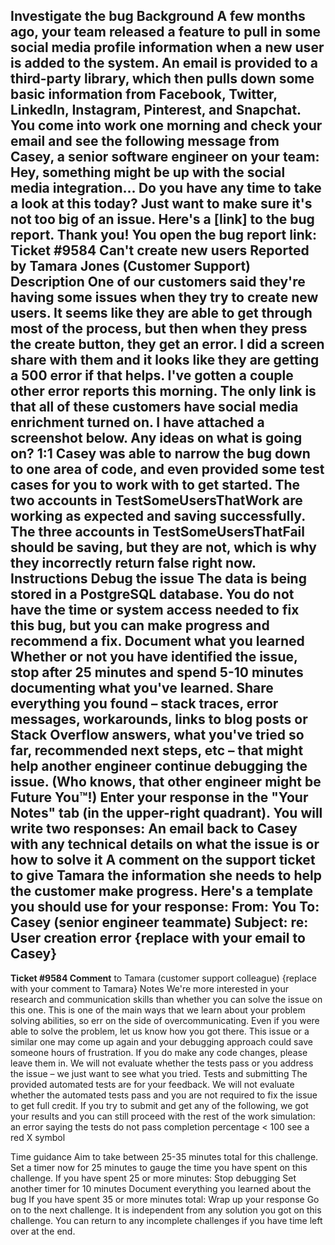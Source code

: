 Investigate the bug
Background
A few months ago, your team released a feature to pull in some social media profile information when a new user is added to the system. An email is provided to a third-party library, which then pulls down some basic information from Facebook, Twitter, LinkedIn, Instagram, Pinterest, and Snapchat.
You come into work one morning and check your email and see the following message from Casey, a senior software engineer on your team:
Hey, something might be up with the social media integration... Do you have any time to take a look at this today? Just want to make sure it's not too big of an issue. Here's a [link] to the bug report. Thank you!
You open the bug report link:
Ticket #9584
Can't create new users
Reported by
Tamara Jones (Customer Support)
Description
One of our customers said they're having some issues when they try to create new users. It seems like they are able to get through most of the process, but then when they press the create button, they get an error. I did a screen share with them and it looks like they are getting a 500 error if that helps.
I've gotten a couple other error reports this morning. The only link is that all of these customers have social media enrichment turned on. I have attached a screenshot below.
Any ideas on what is going on?
1:1
Casey was able to narrow the bug down to one area of code, and even provided some test cases for you to work with to get started. The two accounts in TestSomeUsersThatWork are working as expected and saving successfully. The three accounts in TestSomeUsersThatFail should be saving, but they are not, which is why they incorrectly return false right now.
Instructions
Debug the issue
The data is being stored in a PostgreSQL database. You do not have the time or system access needed to fix this bug, but you can make progress and recommend a fix.
Document what you learned
Whether or not you have identified the issue, stop after 25 minutes and spend 5-10 minutes documenting what you've learned. Share everything you found – stack traces, error messages, workarounds, links to blog posts or Stack Overflow answers, what you've tried so far, recommended next steps, etc – that might help another engineer continue debugging the issue. (Who knows, that other engineer might be Future You™!)
Enter your response in the "Your Notes" tab (in the upper-right quadrant). You will write two responses:
An email back to Casey with any technical details on what the issue is or how to solve it
A comment on the support ticket to give Tamara the information she needs to help the customer make progress.
Here's a template you should use for your response:
**From**: You
**To**: Casey (senior engineer teammate)
**Subject**: re: User creation error
{replace with your email to Casey}
----
**Ticket #9584 Comment** to Tamara (customer support colleague)
{replace with your comment to Tamara}
Notes
We're more interested in your research and communication skills than whether you can solve the issue on this one. This is one of the main ways that we learn about your problem solving abilities, so err on the side of overcommunicating. Even if you were able to solve the problem, let us know how you got there. This issue or a similar one may come up again and your debugging approach could save someone hours of frustration.
If you do make any code changes, please leave them in. We will not evaluate whether the tests pass or you address the issue – we just want to see what you tried.
Tests and submitting
The provided automated tests are for your feedback. We will not evaluate whether the automated tests pass and you are not required to fix the issue to get full credit.
If you try to submit and get any of the following, we got your results and you can still proceed with the rest of the work simulation:
an error saying the tests do not pass
completion percentage < 100
see a red X symbol

Time guidance
Aim to take between 25-35 minutes total for this challenge. Set a timer now for 25 minutes to gauge the time you have spent on this challenge.
If you have spent 25 or more minutes:
Stop debugging
Set another timer for 10 minutes
Document everything you learned about the bug
If you have spent 35 or more minutes total:
Wrap up your response
Go on to the next challenge. It is independent from any solution you got on this challenge.
You can return to any incomplete challenges if you have time left over at the end.